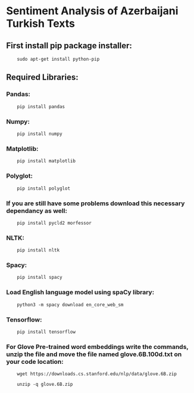 # Sentiment Analysis of Azerbaijani Turkish Texts <br>
## First install pip package installer: <br>
        sudo apt-get install python-pip

## Required Libraries: <br>

### Pandas: <br>
        pip install pandas

### Numpy: <br>
        pip install numpy

### Matplotlib: <br>
        pip install matplotlib

### Polyglot: <br>
        pip install polyglot   

### If you are still have some problems download this necessary dependancy as well: <br>
        pip install pycld2 morfessor

### NLTK: <br>
        pip install nltk
        
### Spacy: <br>
        pip install spacy

### Load English language model using spaCy library: <br>    
        python3 -m spacy download en_core_web_sm 

### Tensorflow: <br>
        pip install tensorflow
        
### For Glove Pre-trained word embeddings write the commands, unzip the file and move the file named glove.6B.100d.txt on your code location: <br>
        wget https://downloads.cs.stanford.edu/nlp/data/glove.6B.zip
        
        unzip -q glove.6B.zip
